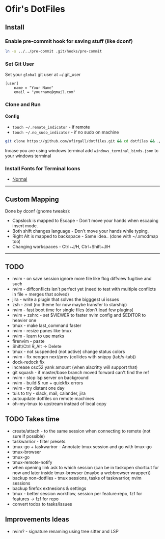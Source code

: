 # Ofir's DotFiles

## Install
### Enable pre-commit hook for saving stuff (like dconf)
```bash
ln -s ../../pre-commit .git/hooks/pre-commit
```

### Set Git User
Set your `global` git user at ~/.git_user
```
[user]
	name = "Your Name"
	email = "yourname@gmail.com"
```

### Clone and Run
#### Config
* `touch ~/.remote_indicator` - if remote
* `touch ~/.no_sudo_indicator` - if no sudo on machine
```bash
git clone https://github.com/ofirgall/dotfiles.git && cd dotfiles && ./install
```

Incase you are using windows terminal add `windows_terminal_binds.json` to your windows terminal

### Install Fonts for Terminal Icons
* [Normal](https://github.com/ryanoasis/nerd-fonts/blob/master/patched-fonts/UbuntuMono/Regular/complete/Ubuntu%20Mono%20Nerd%20Font%20Complete%20Mono.ttf)


---

## Custom Mapping
Done by dconf (gnome tweaks):
* Capslock is mapped to Escape - Don't move your hands when escaping insert mode.
* Both shift changes language - Don't move your hands while typing.
* Right Alt is mapped to backspace - Same idea.. (done with ~/.xmodmap too)
* Changing workspaces - Ctrl+J/H, Ctrl+Shift+J/H

---

## TODO
* nvim - on save session ignore more file like flog diffview fugitive and such
* nvim - diffconflicts isn't perfect yet (need to test with multiple conflicts in file + merges that solved)
* jira - write a plugin that solves the bigggest ui issues
* zsh - zinit (no theme for now maybe transfer to starship)
* nvim - fast boot time for single files (don't load few plugins)
* nvim + zshrc - set $VIEWER to faster nvim config and $EDITOR to heavier one
* tmux - make last_command faster
* nvim - resize panes like tmux
* nvim - learn to use marks
* firenvim - paste
* Shift/Ctrl R_Alt -> Delete
* tmux - not suspended (not active) change status colors 
* nvim - fix neogen next/prev (collides with snippy (tab/s-tab))
* dock-redock fix
* increase osc52 yank amount (when alacritty will support that)
* git squash - if master/base branch moved forward can't find the ref
* nvim - stop lsp server on background
* nvim - build & run + quickfix errors
* nvim - try distant one day
* tuis to try - slack, mail, calander, jira
* autoupdate dotfiles on remote machines
* oh-my-tmux to upstream instead of local copy

## TODO Takes time
* create/attach - to the same session when connecting to remote (not sure if possible)
* taskwarrior - filter presets
* tmux-go + taskwariror - Annotate tmux session and go with tmux-go 
* tmux-browser
* tmux-go
* tmux-remote-notify
* when opening link ask to which session (can be in taskopen shortcut for now and later inside tmux-browser (maybe a webbrowser wrapper))
* backup non-dotfiles - tmux sessions, tasks of taskwarrior, nvim sessions
* backup firefox extnesions & settings
* tmux - better session workflow, session per feature:repo, fzf for features -> fzf for repo
* convert todos to tasks/issues


## Improvements Ideas
* nvim? - signature renaming using tree sitter and LSP
